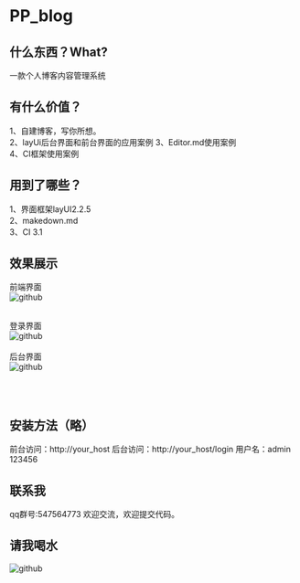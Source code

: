 PP_blog
====
什么东西？What?
----
一款个人博客内容管理系统

有什么价值？
----
1、自建博客，写你所想。    
2、layUi后台界面和前台界面的应用案例
3、Editor.md使用案例     
4、CI框架使用案例  

用到了哪些？
----
1、界面框架layUI2.2.5    
2、makedown.md   
3、CI 3.1  


效果展示
----
前端界面<br/>
![github](https://github.com/george518/PP_blog/blob/master/Uploads/readme/index.png?raw=true "github")
<br/><br/>

登录界面<br/>
![github](https://github.com/george518/PP_blog/blob/master/Uploads/readme/login.png?raw=true "github")
<br/><br/>
后台界面<br/>
![github](https://github.com/george518/PP_blog/blob/master/Uploads/readme/admin.png?raw=true "github")

<br/><br/>



安装方法（略）    
----

前台访问：http://your_host
后台访问：http://your_host/login
用户名：admin 123456    

联系我
----
qq群号:547564773
欢迎交流，欢迎提交代码。

请我喝水
----
![github](https://github.com/george518/PP_blog/blob/master/static/public/images/weixin.png?raw=true "github")




